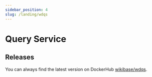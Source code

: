 ```yaml
---
sidebar_position: 4
slug: /landing/wdqs
---
```


# Query Service

## Releases
You can always find the latest version on DockerHub [wikibase/wdqs](https://hub.docker.com/u/wikibase/wdqs).


